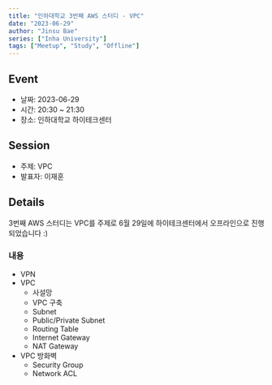 ```yaml
---
title: "인하대학교 3번째 AWS 스터디 - VPC"
date: "2023-06-29"
author: "Jinsu Bae"
series: ["Inha University"]
tags: ["Meetup", "Study", "Offline"]
---
```


## Event

- 날짜: 2023-06-29
- 시간: 20:30 ~ 21:30
- 장소: 인하대학교 하이테크센터

## Session

- 주제: VPC
- 발표자: 이재훈

## Details

3번째 AWS 스터디는 VPC를 주제로 6월 29일에 하이테크센터에서 오프라인으로 진행되었습니다 :)

### 내용

- VPN
- VPC
  - 사설망
  - VPC 구축
  - Subnet
  - Public/Private Subnet
  - Routing Table
  - Internet Gateway
  - NAT Gateway
- VPC 방화벽
  - Security Group
  - Network ACL
